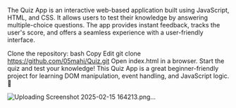 The Quiz App is an interactive web-based application built using JavaScript, HTML, and CSS. It allows users to test their knowledge by answering multiple-choice questions. The app provides instant feedback, tracks the user's score, and offers a seamless experience with a user-friendly interface.

Clone the repository:
bash
Copy
Edit
git clone https://github.com/05mahi/Quiz.git
Open index.html in a browser.
Start the quiz and test your knowledge!
This Quiz App is a great beginner-friendly project for learning DOM manipulation, event handling, and JavaScript logic. 🚀

![Uploading Screenshot 2025-02-15 164213.png…]()
